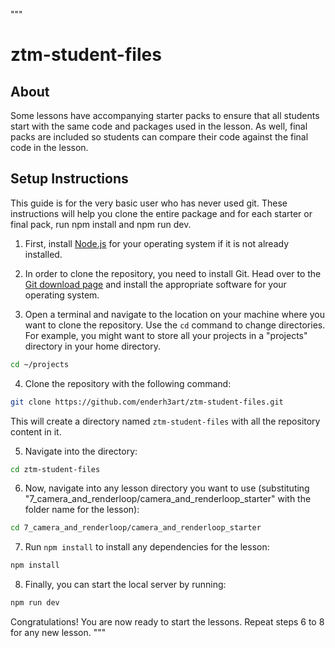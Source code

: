 """
# ztm-student-files

## About
Some lessons have accompanying starter packs to ensure that all students start with the same code and packages used in the lesson. As well, final packs are included so students can compare their code against the final code in the lesson.

## Setup Instructions
This guide is for the very basic user who has never used git. These instructions will help you clone the entire package and for each starter or final pack, run npm install and npm run dev.

1. First, install [Node.js](https://nodejs.org/en/download/) for your operating system if it is not already installed.

2. In order to clone the repository, you need to install Git. Head over to the [Git download page](https://git-scm.com/downloads) and install the appropriate software for your operating system.

3. Open a terminal and navigate to the location on your machine where you want to clone the repository. Use the `cd` command to change directories. For example, you might want to store all your projects in a "projects" directory in your home directory.

``` bash 
cd ~/projects
```
4. Clone the repository with the following command:

``` bash 
git clone https://github.com/enderh3art/ztm-student-files.git
```

This will create a directory named `ztm-student-files` with all the repository content in it.

5. Navigate into the directory:
``` bash 
cd ztm-student-files
```

6. Now, navigate into any lesson directory you want to use (substituting "7_camera_and_renderloop/camera_and_renderloop_starter" with the folder name for the lesson):

``` bash 
cd 7_camera_and_renderloop/camera_and_renderloop_starter
```

7. Run `npm install` to install any dependencies for the lesson:
``` bash 
npm install
```

8. Finally, you can start the local server by running:
``` bash 
npm run dev
```
Congratulations! You are now ready to start the lessons. Repeat steps 6 to 8 for any new lesson.
"""

